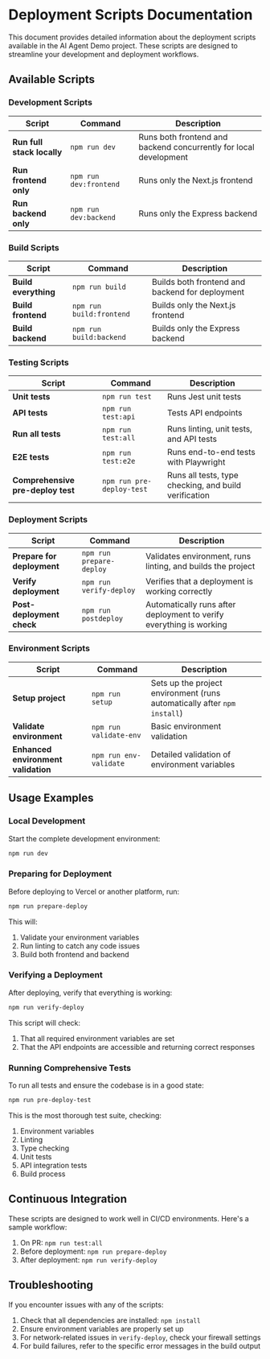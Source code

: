 # Deployment Scripts Documentation

This document provides detailed information about the deployment scripts available in the AI Agent Demo project. These scripts are designed to streamline your development and deployment workflows.

## Available Scripts

### Development Scripts

| Script | Command | Description |
|--------|---------|-------------|
| **Run full stack locally** | `npm run dev` | Runs both frontend and backend concurrently for local development |
| **Run frontend only** | `npm run dev:frontend` | Runs only the Next.js frontend |
| **Run backend only** | `npm run dev:backend` | Runs only the Express backend |

### Build Scripts

| Script | Command | Description |
|--------|---------|-------------|
| **Build everything** | `npm run build` | Builds both frontend and backend for deployment |
| **Build frontend** | `npm run build:frontend` | Builds only the Next.js frontend |
| **Build backend** | `npm run build:backend` | Builds only the Express backend |

### Testing Scripts

| Script | Command | Description |
|--------|---------|-------------|
| **Unit tests** | `npm run test` | Runs Jest unit tests |
| **API tests** | `npm run test:api` | Tests API endpoints |
| **Run all tests** | `npm run test:all` | Runs linting, unit tests, and API tests |
| **E2E tests** | `npm run test:e2e` | Runs end-to-end tests with Playwright |
| **Comprehensive pre-deploy test** | `npm run pre-deploy-test` | Runs all tests, type checking, and build verification |

### Deployment Scripts

| Script | Command | Description |
|--------|---------|-------------|
| **Prepare for deployment** | `npm run prepare-deploy` | Validates environment, runs linting, and builds the project |
| **Verify deployment** | `npm run verify-deploy` | Verifies that a deployment is working correctly |
| **Post-deployment check** | `npm run postdeploy` | Automatically runs after deployment to verify everything is working |

### Environment Scripts

| Script | Command | Description |
|--------|---------|-------------|
| **Setup project** | `npm run setup` | Sets up the project environment (runs automatically after `npm install`) |
| **Validate environment** | `npm run validate-env` | Basic environment validation |
| **Enhanced environment validation** | `npm run env-validate` | Detailed validation of environment variables |

## Usage Examples

### Local Development

Start the complete development environment:

```bash
npm run dev
```

### Preparing for Deployment

Before deploying to Vercel or another platform, run:

```bash
npm run prepare-deploy
```

This will:
1. Validate your environment variables
2. Run linting to catch any code issues
3. Build both frontend and backend

### Verifying a Deployment

After deploying, verify that everything is working:

```bash
npm run verify-deploy
```

This script will check:
1. That all required environment variables are set
2. That the API endpoints are accessible and returning correct responses

### Running Comprehensive Tests

To run all tests and ensure the codebase is in a good state:

```bash
npm run pre-deploy-test
```

This is the most thorough test suite, checking:
1. Environment variables
2. Linting
3. Type checking
4. Unit tests
5. API integration tests
6. Build process

## Continuous Integration

These scripts are designed to work well in CI/CD environments. Here's a sample workflow:

1. On PR: `npm run test:all`
2. Before deployment: `npm run prepare-deploy`
3. After deployment: `npm run verify-deploy`

## Troubleshooting

If you encounter issues with any of the scripts:

1. Check that all dependencies are installed: `npm install`
2. Ensure environment variables are properly set up
3. For network-related issues in `verify-deploy`, check your firewall settings
4. For build failures, refer to the specific error messages in the build output
